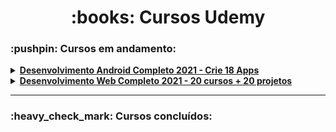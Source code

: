 <h1 align="center"> :books: Cursos Udemy </h1>

<h3> :pushpin: Cursos em andamento: </h3>
<details>
    <summary> <a href="https://github.com/fslaurafs/Udemy-Cursos/tree/main/Desenvolvimento%20Android%20Completo%202021%20-%20Crie%2018%20Apps" target="_blank"><strong>Desenvolvimento Android Completo 2021 - Crie 18 Apps</strong></a> </summary>
    <p> <strong>Instrutor:</strong> Jamilton Damasceno. <br>
    <a href="https://www.udemy.com/share/1013usCEYbdV9aTXw=/">Acesse o curso.</a> </p>
</details>

<details>
    <summary> <a href="https://github.com/fslaurafs/Udemy-Cursos/tree/main/Desenvolvimento%20Web%20Completo%202021%20-%2020%20cursos%20%2B%2020%20projetos" target="_blank"><strong>Desenvolvimento Web Completo 2021 - 20 cursos + 20 projetos</strong></a> </summary>
    <p> <strong>Instrutores:</strong> Jamilton Damasceno e Jorge Sant Ana. <br>
    <a href="https://www.udemy.com/share/101WqGCEYbdV9aTXw=/">Acesse o curso.</a> </p>
</details>

<hr>

<h3> :heavy_check_mark: Cursos concluídos: </h3>
